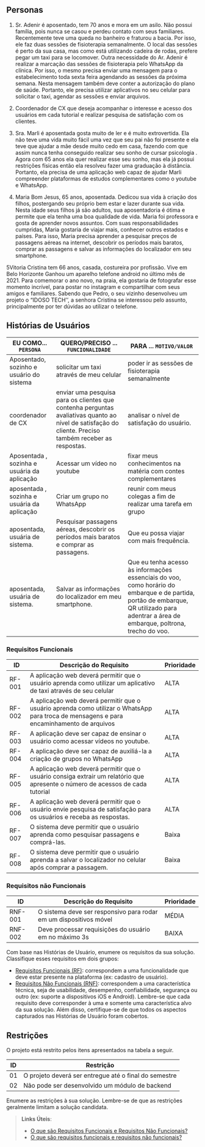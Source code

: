 
## Personas

1) Sr. Adenir é aposentado, tem 70 anos e mora em um asilo. Não possui família, pois nunca se casou e perdeu contato com seus familiares. Recentemente teve uma queda no banheiro e fraturou a bacia. Por isso, ele faz duas sessões de fisioterapia semanalmente. O local das sessões é perto da sua casa, mas como está utilizando cadeira de rodas, prefere pegar um taxi para se locomover.
Outra necessidade do Ar. Adenir é realizar a marcação das sessões de fisioterapia pelo WhatsApp da clínica. Por isso, o mesmo precisa enviar uma mensagem para o estabelecimento toda sexta feira agendando as sessões da próxima semana. Nesta mensagem também deve conter a autorização do plano de saúde.
Portanto, ele precisa utilizar aplicativos no seu celular para solicitar o taxi, agendar as sessões e enviar arquivos.

2) Coordenador de CX que deseja acompanhar o interesse e acesso dos usuários em cada tutorial e realizar pesquisa de satisfação com os clientes.

3) Sra. Marli é aposentada gosta muito de ler e é muito extrovertida. Ela não teve uma vida muito fácil uma vez que seu pai não foi presente e ela teve que ajudar a mãe desde muito cedo em casa, fazendo com que assim nunca tenha conseguido realizar seu sonho de cursar psicologia . Agora com 65 anos ela quer realizar esse seu sonho, mas ela já possui restrições físicas então ela resolveu fazer uma graduação à distância.
Portanto, ela precisa de uma aplicação web capaz de ajudar Marli compreender plataformas de estudos complementares como o youtube e WhatsApp.

4) Maria Bom Jesus, 65 anos, aposentada. Dedicou sua vida à criação dos filhos, postergando seu próprio bem estar e 
lazer durante sua vida. Nesta idade seus filhos já são adultos, sua aposentadoria é ótima e permite que ela tenha uma 
boa qualidade de vida. Maria foi professora e gosta de aprender novos assuntos. Com suas responsabilidades cumpridas, 
Maria gostaria de viajar mais, conhecer outros estados e países. Para isso, Maria precisa aprender a pesquisar 
preços de passagens aéreas na internet, descobrir os períodos mais baratos, comprar as passagens e salvar as 
informações do localizador em seu smartphone.

5Vitoria Cristina tem 66 anos, casada, costureira por profissão. Vive em Belo Horizonte Ganhou um aparelho telefone android no último mês de 2021. Para comemorar o ano novo, na praia, ela gostaria de fotografar esse momento incrível, para postar no instagram e compartilhar com seus amigos e familiares. Sabendo que Pedro, o seu vizinho desenvolveu um projeto o “IDOSO TECH’’, a senhora Cristina se interessou pelo assunto, principalmente por ter dúvidas ao utilizar o telefone. 



## Histórias de Usuários

|EU COMO... `PERSONA`| QUERO/PRECISO ... `FUNCIONALIDADE` |PARA ... `MOTIVO/VALOR`                 |
|--------------------|------------------------------------|----------------------------------------|
|Aposentado, sozinho e usuário do sistema | solicitar um taxi através de meu celular| poder ir as sessões de fisioterapia semanalmente |
|coordenador de CX | enviar uma pesquisa para os clientes que contenha perguntas avaliativas quanto ao nível de satisfação do cliente. Preciso também receber as respostas.| analisar o nível de satisfação do usuário. |
|Aposentada , sozinha e usuária da aplicação |Acessar um vídeo no youtube |fixar meus conhecimentos  na matéria com contes  complementares |
| aposentada , sozinha e usuária da aplicação |Criar um grupo no WhatsApp |reunir com meus colegas a fim de realizar uma tarefa em grupo |
 |aposentada, usuária de sistema. | Pesquisar passagens aéreas, descobrir os períodos mais baratos e comprar as passagens. | Que eu possa viajar com mais frequência. |
| aposentada, usuária de sistema. | Salvar as informações do localizador em meu smartphone. | Que eu tenha acesso às informações essenciais do voo, como horário do embarque e de partida, portão de embarque, QR utilizado para adentrar a área de embarque, poltrona, trecho do voo. |

### Requisitos Funcionais
| ID     | Descrição do Requisito                                                                                                                   | Prioridade |
|--------|------------------------------------------------------------------------------------------------------------------------------------------|------------|
| RF-001 | A aplicação web deverá permitir que o usuário aprenda como utilizar um aplicativo de taxi através de seu celular                         | ALTA       | 
| RF-002 | A aplicação web deverá permitir que o usuário aprenda como utilizar o WhatsApp para troca de mensagens e para encaminhamento de arquivos | ALTA       |
| RF-003 | A aplicação deve ser capaz de ensinar o usuário  como acessar vídeos no youtube.                                                         | ALTA       |
| RF-004 | A aplicação deve ser capaz de auxiliá-la a criação de grupos no WhatsApp                                                                 | ALTA       |
| RF-005 | A aplicação web deverá permitir que o usuário consiga extrair um relatório que apresente o número de acessos de cada tutorial            | ALTA       |
| RF-006 | A aplicação web deverá permitir que o usuário envie pesquisa de satisfação para os usuários e receba as respostas.                       | ALTA       |
| RF-007 | O sistema deve permitir que o usuário aprenda como pesquisar passagens e comprá-las.                                                     | Baixa      |
| RF-008 | O sistema deve permitir que o usuário aprenda a salvar o localizador no celular após comprar a passagem.                                 | Baixa      |



### Requisitos não Funcionais

|ID     | Descrição do Requisito  |Prioridade |
|-------|-------------------------|----|
|RNF-001| O sistema deve ser responsivo para rodar em um dispositivos móvel | MÉDIA | 
|RNF-002| Deve processar requisições do usuário em no máximo 3s |  BAIXA | 

Com base nas Histórias de Usuário, enumere os requisitos da sua solução. Classifique esses requisitos em dois grupos:

- [Requisitos Funcionais (RF)](https://pt.wikipedia.org/wiki/Requisito_funcional):
 correspondem a uma funcionalidade que deve estar presente na
  plataforma (ex: cadastro de usuário).
- [Requisitos Não Funcionais
  (RNF)](https://pt.wikipedia.org/wiki/Requisito_n%C3%A3o_funcional):
  correspondem a uma característica técnica, seja de usabilidade,
  desempenho, confiabilidade, segurança ou outro (ex: suporte a
  dispositivos iOS e Android).
Lembre-se que cada requisito deve corresponder à uma e somente uma
característica alvo da sua solução. Além disso, certifique-se de que
todos os aspectos capturados nas Histórias de Usuário foram cobertos.

## Restrições

O projeto está restrito pelos itens apresentados na tabela a seguir.

|ID| Restrição                                             |
|--|-------------------------------------------------------|
|01| O projeto deverá ser entregue até o final do semestre |
|02| Não pode ser desenvolvido um módulo de backend        |


Enumere as restrições à sua solução. Lembre-se de que as restrições geralmente limitam a solução candidata.

> **Links Úteis**:
> - [O que são Requisitos Funcionais e Requisitos Não Funcionais?](https://codificar.com.br/requisitos-funcionais-nao-funcionais/)
> - [O que são requisitos funcionais e requisitos não funcionais?](https://analisederequisitos.com.br/requisitos-funcionais-e-requisitos-nao-funcionais-o-que-sao/)
